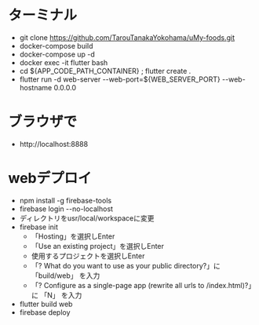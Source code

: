 # ターミナル
- git clone https://github.com/TarouTanakaYokohama/uMy-foods.git
- docker-compose build
- docker-compose up -d
- docker exec -it flutter bash
- cd ${APP_CODE_PATH_CONTAINER} ; flutter create .
- flutter run -d web-server --web-port=${WEB_SERVER_PORT} --web-hostname 0.0.0.0

# ブラウザで
- http://localhost:8888

# webデプロイ
- npm install -g firebase-tools
- firebase login --no-localhost
- ディレクトリをusr/local/workspaceに変更
- firebase init
  - 「Hosting」を選択しEnter
  - 「Use an existing project」を選択しEnter
  - 使用するプロジェクトを選択しEnter
  - 「? What do you want to use as your public directory?」に 「build/web」 を入力
  - 「? Configure as a single-page app (rewrite all urls to /index.html)?」に 「N」 を入力
- flutter build web
- firebase deploy
